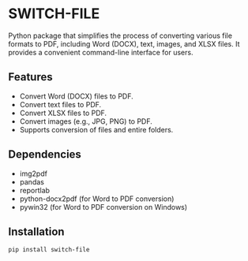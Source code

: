 # SWITCH-FILE

Python package that simplifies the process of converting various file formats to PDF, including Word (DOCX), text, images, and XLSX files. It provides a convenient command-line interface for users.

## Features

- Convert Word (DOCX) files to PDF.
- Convert text files to PDF.
- Convert XLSX files to PDF.
- Convert images (e.g., JPG, PNG) to PDF.
- Supports conversion of files and entire folders.

## Dependencies

- img2pdf
- pandas
- reportlab
- python-docx2pdf (for Word to PDF conversion)
- pywin32 (for Word to PDF conversion on Windows)

## Installation

```bash
pip install switch-file
```
